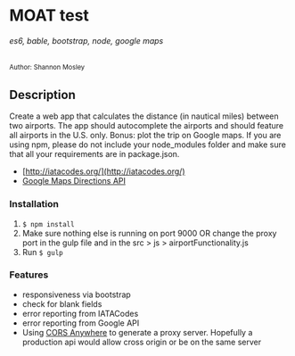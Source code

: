 # MOAT test
###### es6, bable, bootstrap, node, google maps

<small>Author: Shannon Mosley</small>

## Description
Create a web app that calculates the distance (in nautical miles) between two airports. The app should autocomplete the airports and should feature all airports in the U.S. only. Bonus: plot the trip on Google maps. If you are using npm, please do not include your node_modules folder and make sure that all your requirements are in package.json.
- [http://iatacodes.org/](http://iatacodes.org/)
- [Google Maps Directions API](https://developers.google.com/maps/documentation/javascript/directions)

### Installation
1. `$ npm install`
2. Make sure nothing else is running on port 9000 OR change the proxy port in the gulp file and in the src > js > airportFunctionality.js
3. Run `$ gulp`

### Features
- responsiveness via bootstrap
- check for blank fields
- error reporting from IATACodes
- error reporting from Google API
- Using [CORS Anywhere](https://github.com/Rob--W/cors-anywhere) to generate a proxy server. Hopefully a production api would allow cross origin or be on the same server 


